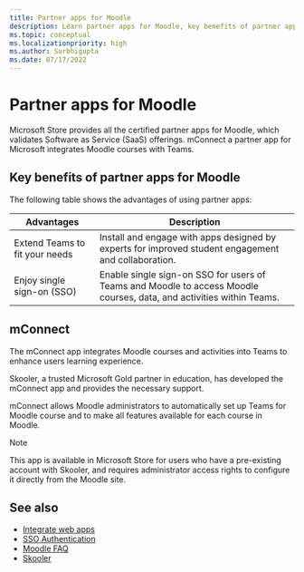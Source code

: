 ```yaml
---
title: Partner apps for Moodle
description: Learn partner apps for Moodle, key benefits of partner apps for Moodle, Saas offerings and mConnect. Enable singe-sign-on SSO for users of Teams.
ms.topic: conceptual
ms.localizationpriority: high
ms.author: Surbhigupta
ms.date: 07/17/2022
---
```


# Partner apps for Moodle

Microsoft Store provides all the certified partner apps for Moodle, which validates Software as Service (SaaS) offerings. mConnect a partner app for Microsoft integrates Moodle courses with Teams.

## Key benefits of partner apps for Moodle

The following table shows the advantages of using partner apps:

|Advantages| Description|
|----------|------------|
|Extend Teams to fit your needs| Install and engage with apps designed by experts for improved student engagement and collaboration.|
|Enjoy single sign-on (SSO)| Enable single sign-on SSO for users of Teams and Moodle to access Moodle courses, data, and activities within Teams.|

## mConnect

The mConnect app integrates Moodle courses and activities into Teams to enhance users learning experience.

Skooler, a trusted Microsoft Gold partner in education, has developed the mConnect app and provides the necessary support.

mConnect allows Moodle administrators to automatically set up Teams for Moodle course and to make all features available for each course in Moodle.

>[!NOTE]
>This app is available in Microsoft Store for users who have a pre-existing account with Skooler, and requires administrator access rights to configure it directly from the Moodle site.
  
<!-- Watch the following video to understand how to get started with mConnect and Teams: -->

<!-- > [!VIDEO unavailable] -->

## See also

* [Integrate web apps](../samples/integrate-web-apps-overview.md)
* [SSO Authentication](../concepts/authentication/authentication.md)
* [Moodle FAQ](faqs.md)
* [Skooler](https://skooler.com/mconnect/how-to/)
